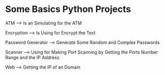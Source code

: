 # Some Basics Python Projects

ATM --> Is an Simulating for the ATM

Encryption --> Is Using for Encrypt the Text

Password Generator --> Generate Some Random and Complex Passwords

Scanner --> Using for Making Port Scanning by Getting the Ports Number Range and the IP Address

Web --> Getting the IP of an Domain
